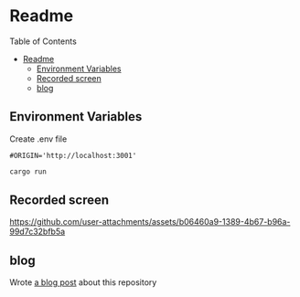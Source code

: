 # Readme

Table of Contents

- [Readme](#readme)
  - [Environment Variables](#environment-variables)
  - [Recorded screen](#recorded-screen)
  - [blog](#blog)

## Environment Variables

Create .env file

```text
#ORIGIN='http://localhost:3001'
```

```bash
cargo run
```

## Recorded screen

https://github.com/user-attachments/assets/b06460a9-1389-4b67-b96a-99d7c32bfb5a


## blog

Wrote [a blog post](https://ktaka.blog.ccmp.jp/2025/01/implementing-passkeys-authentication-in-rust-axum.html) about this repository
